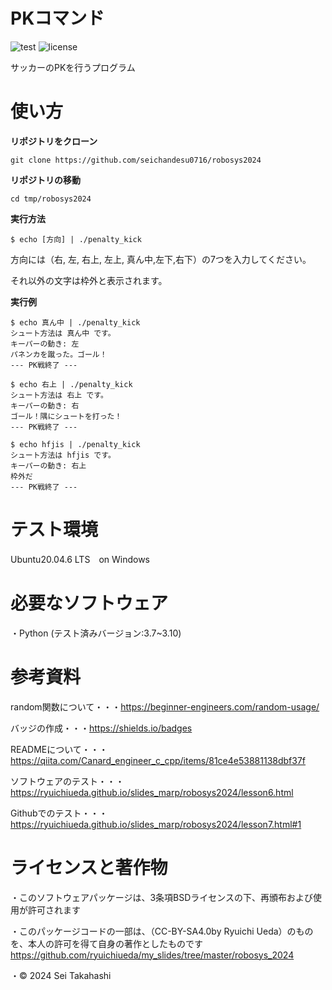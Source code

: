 # PKコマンド
![test](https://github.com/seichandesu0716/robosys2024/actions/workflows/test.yml/badge.svg)
![license](https://img.shields.io/badge/license-BSD--3--Clause-green?style=flat)

サッカーのPKを行うプログラム

# 使い方
**リポジトリをクローン**
~~~
git clone https://github.com/seichandesu0716/robosys2024
~~~
**リポジトリの移動**
~~~
cd tmp/robosys2024
~~~
**実行方法**
~~~
$ echo [方向] | ./penalty_kick
~~~
方向には（右, 左, 右上, 左上, 真ん中,左下,右下）の7つを入力してください。

それ以外の文字は枠外と表示されます。

**実行例**
~~~
$ echo 真ん中 | ./penalty_kick
シュート方法は 真ん中 です。
キーパーの動き: 左
パネンカを蹴った。ゴール！
--- PK戦終了 ---
~~~
~~~
$ echo 右上 | ./penalty_kick
シュート方法は 右上 です。
キーパーの動き: 右
ゴール！隅にシュートを打った！
--- PK戦終了 ---
~~~
~~~
$ echo hfjis | ./penalty_kick
シュート方法は hfjis です。
キーパーの動き: 右上
枠外だ
--- PK戦終了 ---
~~~

# テスト環境
Ubuntu20.04.6 LTS　on Windows
# 必要なソフトウェア
・Python
 (テスト済みバージョン:3.7~3.10)

# 参考資料
random関数について・・・https://beginner-engineers.com/random-usage/ 

バッジの作成・・・https://shields.io/badges

READMEについて・・・https://qiita.com/Canard_engineer_c_cpp/items/81ce4e53881138dbf37f

ソフトウェアのテスト・・・https://ryuichiueda.github.io/slides_marp/robosys2024/lesson6.html

Githubでのテスト・・・https://ryuichiueda.github.io/slides_marp/robosys2024/lesson7.html#1
# ライセンスと著作物
・このソフトウェアパッケージは、3条項BSDライセンスの下、再頒布および使用が許可されます

・このパッケージコードの一部は、（CC-BY-SA4.0by Ryuichi Ueda）のものを、本人の許可を得て自身の著作としたものです
　https://github.com/ryuichiueda/my_slides/tree/master/robosys_2024

・© 2024 Sei Takahashi
